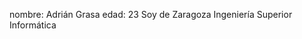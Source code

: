 nombre: Adrián Grasa
edad: 23
<ocio> Soy de Zaragoza </ocio>
<carrera> Ingeniería Superior Informática </carrera>